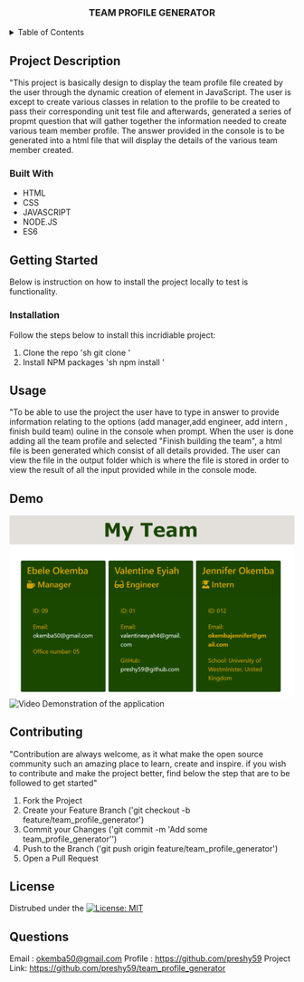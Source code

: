 

<a name="readme-top"></a>

<!-- PROJECT TITLE -->

<h3 align="center">TEAM PROFILE GENERATOR</h3>

 

<!-- TABLE OF CONTENTS -->
<details>
  <summary>Table of Contents</summary>
  <ol>
    <li>
      <a href="#project-description"> Project Description</a>
      <ul>
        <li><a href="#built-with">Built With</a></li>
      </ul>
    </li>
    <li>
      <a href="#getting-started">Getting Started</a>
      <ul>
         <li><a href="#installation">Installation</a></li>
          <li><a href="#run-locally">Run Locally</a></li>
      </ul>
    </li>
    <li><a href="#usage">Usage</a></li>
    <li><a href="#contributing">Contributing</a></li>
    <li><a href="#demo">Demo</a></li>
    <li><a href="#license">License</a></li>
    <li><a href="#question">Questions</a></li>
    </ol>
</details>



<!-- DESCRIPTION OF THE PROJECT -->
## Project Description
"This project is basically design to display the team profile file created by the user through the dynamic creation of element in JavaScript. The user is except to create various classes in relation to the profile to be created to pass their corresponding unit test file and afterwards, generated a series of propmt question that will gather together the information needed to create various team member profile. The answer provided in the console is to be generated into a html file that will display the details of the various team member created. 

### Built With

 * HTML
 * CSS
 * JAVASCRIPT
 * NODE.JS
 * ES6



<!-- GETTING STARTED -->
## Getting Started

Below is instruction on how to install the project locally to test is functionality.

### Installation
Follow the steps below to install this incridiable project:

1. Clone the repo
   'sh
   git clone 
   '
2. Install NPM packages
   'sh
   npm install
   '


<!-- USAGE EXAMPLES -->
## Usage
"To be able to use the project the user have to type in answer to provide information relating to the options (add manager,add engineer, add intern , finish build team) ouline in the console when prompt. When the user is done adding all the team profile and selected "Finish building the team", a html file is been generated which consist of all details provided. The user can view the file in the output folder which is where the file is stored in order to view the result of all the input provided while in the console mode.

<!-- DEMO ON HOW THE PROJECT WORKS -->
## Demo

![Screenshoot description of the application](./output/images/team_profile.png)
![Video Demonstration of the application](./output/video/video_demo.gif)


<!-- CONTRIBUTING -->
## Contributing

"Contribution are always welcome, as it what make the open source community such an amazing place to learn, create and inspire. if you wish to contribute and make the project better, find below the step that  are to be followed to get started"
1. Fork the Project
2. Create your Feature Branch ('git checkout -b feature/team_profile_generator')
3. Commit your Changes ('git commit -m 'Add some team_profile_generator'')
4. Push to the Branch ('git push origin feature/team_profile_generator')
5. Open a Pull Request

<!-- LICENSE -->
## License

Distrubed under the [![License: MIT](https://img.shields.io/badge/License-MIT-yellow.svg)](https://opensource.org/licenses/MIT)

<!-- QUESTIONS -->
## Questions

Email : okemba50@gmail.com
Profile : https://github.com/preshy59
Project Link: https://github.com/preshy59/team_profile_generator